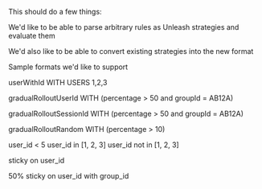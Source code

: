 This should do a few things:

We'd like to be able to parse arbitrary rules as Unleash strategies and evaluate them

We'd also like to be able to convert existing strategies into the new format

Sample formats we'd like to support

userWithId WITH USERS 1,2,3

gradualRolloutUserId WITH (percentage > 50 and groupId = AB12A)

gradualRolloutSessionId WITH (percentage > 50 and groupId = AB12A)

gradualRolloutRandom WITH (percentage > 10)

user_id < 5
user_id in [1, 2, 3]
user_id not in [1, 2, 3]


sticky on user_id

50% sticky on user_id with group_id